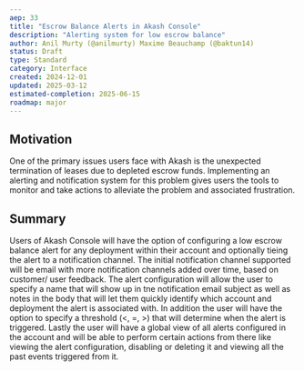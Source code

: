 ```yaml
---
aep: 33
title: "Escrow Balance Alerts in Akash Console"
description: "Alerting system for low escrow balance"
author: Anil Murty (@anilmurty) Maxime Beauchamp (@baktun14)
status: Draft
type: Standard
category: Interface
created: 2024-12-01
updated: 2025-03-12
estimated-completion: 2025-06-15
roadmap: major
---
```


## Motivation

One of the primary issues users face with Akash is the unexpected termination of leases due to depleted escrow funds. Implementing an alerting and notification system for this problem gives users the tools to monitor and take actions to alleviate the problem and associated frustration.

## Summary

Users of Akash Console will have the option of configuring a low escrow balance alert for any deployment within their account and optionally tieing the alert to a notification channel. The initial notification channel supported will be email with more notification channels added over time, based on customer/ user feedback. The alert configuration will allow the user to specify a name that will show up in tne notification email subject as well as notes in the body that will let them quickly identify which account and deployment the alert is associated with. In addition the user will have the option to specify a threshold (<, =, >) that will determine when the alert is triggered. Lastly the user will have a global view of all alerts configured in the account and will be able to perform certain actions from there like viewing the alert configuration, disabling or deleting it and viewing all the past events triggered from it.

